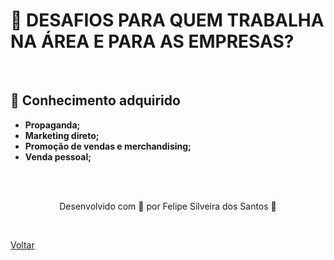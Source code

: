 <h1>📣 DESAFIOS PARA QUEM TRABALHA 
NA ÁREA E PARA AS EMPRESAS?
</h1>

<br>

<h2> 🧠 Conhecimento adquirido </h2>

- **Propaganda;**
- **Marketing direto;**
- **Promoção de vendas e merchandising;**
- **Venda pessoal;**

<br><br>

<p align="center"> Desenvolvido com 💜 por Felipe Silveira dos Santos 👋 <p>


<br>

<a href="./README.md">Voltar</a>